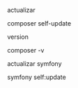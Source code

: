 actualizar  

composer self-update   

version  

composer -v  

actualizar symfony  


symfony self:update  







